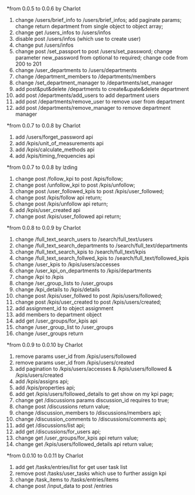 *from 0.0.5 to 0.0.6 by Charlot
1. change /users/brief_info to /users/brief_infos;
   add paginate params;
   change return department from single object to object array;
2. change get /users_infos to /users/infos
3. disable post /users/infos (which use to create user)
4. change put /users/infos
5. change post /set_passport to  post /users/set_password;
   change parameter new_password from optional to required;
   change code from 200 to 201
6. change /user_departments to /users/departments
7. change /department_members to /departments/members
8. change /set_department_manager to /departments/set_manager
9. add post&put&delete /departments to create&upate&delete department
10. add post /departments/add_users to add department users
11. add post /departments/remove_user to remove user from department
12. add post /departments/remove_manager to remove department manager


*from 0.0.7 to 0.0.8 by Charlot
1. add /users/forget_password api
2. add /kpis/unit_of_measurements api
3. add /kpis/calculate_methods api
4. add /kpis/timing_frequencies api

*from 0.0.7 to 0.0.8 by lzding
1. change post /follow_kpi to  post /kpis/follow;
2. change post /unfollow_kpi to  post /kpis/unfollow;
3. change post /user_followed_kpis to  post /kpis/user_followed;
4. change post /kpis/follow api return;
5. change post /kpis/unfollow api return;
6. add /kpis/user_created api
7. change post /kpis/user_followed api return;

*from 0.0.8 to 0.0.9 by Charlot
1. change /full_text_search_users to /search/full_text/users
2. change /full_text_search_departments to /search/full_text/departments
3. change /full_text_search_kpis to /search/full_text/kpis
4. change /full_text_search_follwed_kpis to /search/full_text/followed_kpis
5. change /user_kpis to /kpis/users/accesses
6. change /user_kpi_on_departments to /kpis/departments
7. change /kpi to /kpis
8. change /ser_group_lists to /user_groups
9. change /kpi_details to /kpis/details
10. change post /kpis/user_follwed to post /kpis/users/followed;
11. change post /kpis/user_created to post /kpis/users/created;
12. add assignment_id to object assignment
13. add members to department object
14. add get /user_groups/for_kpis api
15. change /user_group_list to /user_groups
16. change /user_groups return


*from 0.0.9 to 0.0.10 by Charlot
1. remove params user_id from /kpis/users/followed
2. remove params user_id from /kpis/users/created
3. add pagination  to /kpis/users/accesses & /kpis/users/followed & /kpis/users/created
4. add /kpis/assigns api;
5. add /kpis/properties api;
6. add get /kpis/users/followed_details to get show on my kpi page;
7. change get /discussions params discussion_id requires to true;
8. change post /discussions return value;
9. change /discussion_members to /discussions/members api;
10. change /discussion_comments to /discussions/comments api;
11. add get /discussions/list api;
12. add get /discussions/for_users api;
13. change get /user_groups/for_kpis api return value;
14. change get /kpis/users/followed_details api return value;


*from 0.0.10 to 0.0.11 by Charlot
1. add get /tasks/entries/list for get user task list
2. remove post /tasks/user_tasks which use to further assign kpi
3. change /task_items to /tasks/entries/items
4. change post /input_data to post /entries
